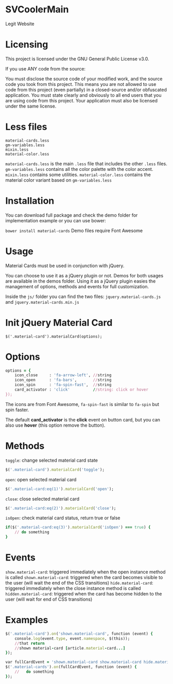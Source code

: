 # SVCoolerMain
Legit Website

# Licensing
This project is licensed under the GNU General Public License v3.0.

If you use ANY code from the source:

You must disclose the source code of your modified work, and the source code you took from this project. This means you are not allowed to use code from this project (even partially) in a closed-source and/or obfuscated application.
You must state clearly and obviously to all end users that you are using code from this project.
Your application must also be licensed under the same license.

# Less files
```
material-cards.less
gm-variables.less
mixin.less
material-color.less
``` 
`material-cards.less` is the main `.less` file that includes the other `.less` files.
`gm-variables.less` contains all the color palette with the color accent.
`mixin.less` contains some utilities.
`material-color.less` contains the material color variant based on `gm-variables.less`

# Installation
You can download full package and check the demo folder for implementation example or you can use bower:

`bower install material-cards` 
Demo files require Font Awesome

# Usage
Material Cards must be used in conjunction with jQuery.

You can choose to use it as a jQuery plugin or not. Demos for both usages are available in the demos folder. Using it as a jQuery plugin easies the management of options, methods and events for full customization.

Inside the `js/` folder you can find the two files: `jquery.material-cards.js` and `jquery.material-cards.min.js`

# Init jQuery Material Card
`$('.material-card').materialCard(options);`

# Options
```ruby
options = {
    icon_close	   : 'fa-arrow-left', //string
    icon_open	   : 'fa-bars',       //string
    icon_spin	   : 'fa-spin-fast',  //string
    card_activator : 'click'          //string: click or hover
});
```
The icons are from Font Awesome, `fa-spin-fast` is similar to `fa-spin` but spin faster.

The default **card_activator** is the **click** event on button card, but you can also use **hover** (this option remove the button).

# Methods
`toggle`: change selected material card state

```ruby
$('.material-card').materialCard('toggle');
```
`open`: open selected material card

```ruby
$('.material-card:eq(1)').materialCard('open');
```
`close`: close selected material card

```ruby
$('.material-card:eq(2)').materialCard('close');
```
`isOpen`: check material card status, return true or false

```ruby
if($('.material-card:eq(3)').materialCard('isOpen') === true) {
	// do something
}
```

# Events
`show.material-card`: triggered immediately when the open instance method is called
`shown.material-card`: triggered when the card becomes visible to the user (will wait the end of the CSS transitions)
`hide.material-card`: triggered immediately when the close instance method is called
`hidden.material-card`: triggered when the card has become hidden to the user (will wait for end of CSS transitions)

# Examples
```ruby
$('.material-card').on('shown.material-card', function (event) {
    console.log(event.type, event.namespace, $(this));
    //that return
    //shown material-card [article.material-card...]
});
```
```ruby
var fullCardEvent = 'shown.material-card show.material-card hide.material-cards hidden.material-cards';
$('.material-cards').on(fullCardEvent, function (event) {
	//   do something
});
```
